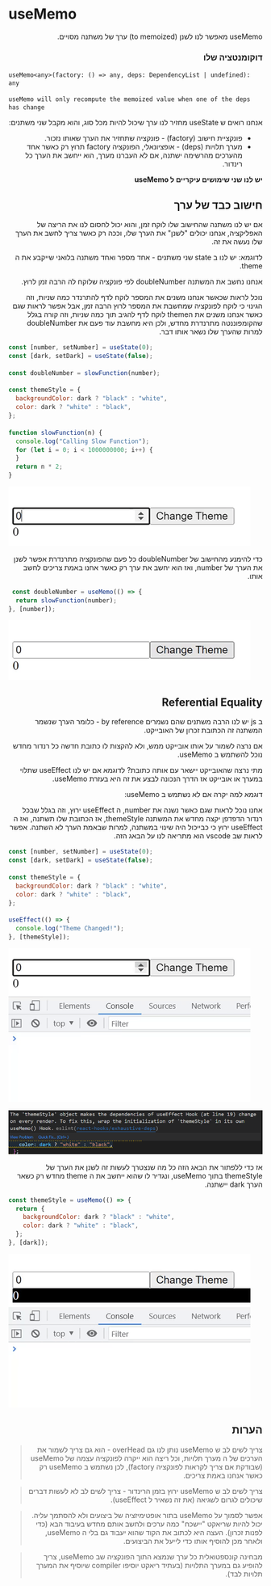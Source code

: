 # useMemo

<div dir="rtl">
useMemo  מאפשר לנו לשנן (to memoized) ערך של משתנה מסויים.

### דוקומנטציה שלו

<div dir="ltr">

    useMemo<any>(factory: () => any, deps: DependencyList | undefined): any

    useMemo will only recompute the memoized value when one of the deps has change

</div>
אנחנו רואים ש useState מחזיר לנו ערך שיכול להיות מכל סוג, והוא מקבל שני משתנים:

* פונקציית חישוב (factory) - פונקציה שתחזיר את הערך שאותו נזכור.
* מערך תלויות (deps) - אופציונאלי, הפונקציה factory תרוץ רק כאשר אחד מהערכים מהרשימה ישתנה, אם לא העברנו מערך, הוא ייחשב
  את הערך כל רינדור.

**יש לנו שני שימושים עיקריים ל useMemo**

## חישוב כבד של ערך

אם יש לנו משתנה שהחישוב שלו לוקח זמן, והוא יכול לחסום לנו את הריצה של האפליקציה, אנחנו יכולים "לשנן" את הערך שלו, וככה
רק כאשר צריך לחשב את הערך שלו נעשה את זה.

לדוגמא: יש לנו ב state שני משתנים - אחד מספר ואחד משתנה בלואני שייקבע את ה theme.

אנחנו נחשב את המשתנה doubleNumber לפי פונקציה שלוקח לה הרבה זמן לרוץ.

נוכל לראות שכאשר אנחנו משנים את המספר לוקח לדף להתרנדר כמה שניות, וזה הגינוי כי לוקח לפונקציה שמחשבת את המספר לרוץ הרבה
זמן, אבל אפשר לראות שגם כאשר אנחנו משנים את הtheme לוקח לדף להגיב תוך כמה שניות, וזה קורה בגלל שהקומפוננטה מתרנדרת מחדש,
ולכן היא מחשבת עוד פעם את doubleNumber למרות שהערך שלו נשאר אותו דבר.

<div dir="ltr">

```js
const [number, setNumber] = useState(0);
const [dark, setDark] = useState(false);

const doubleNumber = slowFunction(number);

const themeStyle = {
  backgroundColor: dark ? "black" : "white",
  color: dark ? "white" : "black",
};

function slowFunction(n) {
  console.log("Calling Slow Function");
  for (let i = 0; i < 1000000000; i++) {
  }
  return n * 2;
}
```

![slow](./imgs/slow.gif)
</div>
כדי להימנע מהחישוב של doubleNumber כל פעם שהפונקציה מתרנדרת אפשר לשנן את הערך של number, ואז הוא יחשב את ערך רק כאשר אחנו באמת צריכים לחשב אותו.  
<div dir="ltr">

```js
 const doubleNumber = useMemo(() => {
  return slowFunction(number);
}, [number]);
```

![slow](./imgs/fast.gif)
</div>

## Referential Equality

ב js יש לנו הרבה משתנים שהם נשמרים by reference - כלומר הערך שנשמר המשתנה זה הכתובת זכרון של האובייקט.

אם נרצה לשמור על אותו אובייקט ממש, ולא להקצות לו כתובת חדשה כל רנדור מחדש נוכל להשתמש ב useMemo.

מתי נרצה שהאובייקט יישאר עם אותה כתובת? לדוגמא אם יש לנו useEffect שתלוי במערך או אובייקט אז הדרך הנכונה לבצע את זה היא
בעזרת useMemo.

דוגמא למה יקרה אם לא נשתמש ב useMemo:

אחנו נוכל לראות שגם כאשר נשנה את number, ה useEffect ירוץ, וזה בגלל שבכל רנדור הדפדפן יקצה מחדש את המשתנה themeStyle, אז
הכתובת שלו תשתנה, ואז ה useEffect ירוץ כי כבייכול היה שינוי במשתנה, למרות שבאמת הערך לא השתנה. אפשר לראות שב vscode הוא
מתריאה לנו על הבאג הזה.

<div dir="ltr">

```js
const [number, setNumber] = useState(0);
const [dark, setDark] = useState(false);

const themeStyle = {
  backgroundColor: dark ? "black" : "white",
  color: dark ? "white" : "black",
};

useEffect(() => {
  console.log("Theme Changed!");
}, [themeStyle]);
```

![not good](./imgs/not%20good.gif)

![error msg](./imgs/error.png)

</div>

אז כדי ללפתור את הבאג הזה כל מה שנצטרך לעשות זה לשנן את הערך של themeStyle בתוך useMemo, ונגדיר לו שהוא ייחשב את ה theme
מחדש רק כשאר הערך dark יישתנה.

<div dir="ltr">

```js
const themeStyle = useMemo(() => {
  return {
    backgroundColor: dark ? "black" : "white",
    color: dark ? "white" : "black",
  };
}, [dark]);
```

![not good](./imgs/good.gif)
</div>

## הערות

> צריך לשים לב ש useMemo נותן לנו גם overHead - הוא גם צריך לשמור את הערכים של ה מערך תלויות, וכל ריצה הוא ייקרה לפונקציה עצמה של useMemo (שבודקת אם צריך לקראות לפונקציה factory), לכן נשתמש ב useMemo רק כאשר אנחנו באמת צריכים.

>צריך לשים לב ש useMemo ירוץ בזמן הרינדור - צריך לשים לב לא לעשות דברים שיכולים לגרום לשגיאה (את זה נשאיר ל useEffect).

> אפשר לסמוך על useMemo בתור אופטימיזציה של ביצועים ולא להסתמך עליה. יכול להיות שריאקט "יישכח" כמה ערכים ולחשב אותם מחדש בעיבוד הבא (כדי לפנות זכרון). העצה היא לכתוב את הקוד שהוא יעבוד גם בלי ה useMemo, ולאחר מכן להוסיף אותו כדי לייעל את הביצועים.

> מבחינה קונספטואלית כל ערך שנמצא התוך הפונקציה שב useMemo, צריך להופיע גם במערך התלויות (בעתיד ריאקט יוסיפו compiler שיוסיף את המערך תלויות לבד).

</div>
